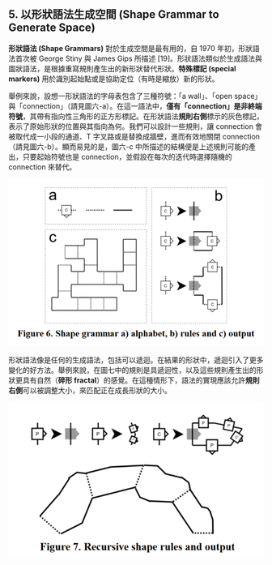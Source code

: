 ## 5. 以形狀語法生成空間 (Shape Grammar to Generate Space)

**形狀語法 (Shape Grammars)** 對於生成空間是最有用的，自 1970 年初，形狀語法首次被 George Stiny 與 James Gips 所描述 [19]。形狀語法類似於生成語法與圖狀語法，是根據重寫規則產生出的新形狀替代形狀。**特殊標記 (special markers)** 用於識別起始點或是協助定位（有時是縮放）新的形狀。

舉例來說，設想一形狀語法的字母表包含了三種符號：「a wall」、「open space」與「connection」（請見圖六-a）。在這一語法中，**僅有「connection」是非終端符號**，其帶有指向性三角形的正方形標記。在形狀語法**規則右側**標示的灰色標記，表示了原始形狀的位置與其指向為何。我們可以設計一些規則，讓 connection 會被取代成一小段的通道、T 字叉路或是替換成牆壁，進而有效地關閉 connection（請見圖六-b）。顯而易見的是，圖六-c 中所描述的結構便是上述規則可能的產出，只要起始符號也是 connection，並假設在每次的迭代時選擇隨機的 connection 來替代。

![](./img/06.png)

形狀語法像是任何的生成語法，包括可以遞迴。在結果的形狀中，遞迴引入了更多變化的好方法。舉例來說，在圖七中的規則是具遞迴性，以及這些規則產生出的形狀更具有自然（**碎形 fractal**）的感覺。在這種情形下，語法的實現應該允許**規則右側**可以被調整大小，來匹配正在成長形狀的大小。

![](./img/07.png)
